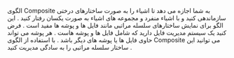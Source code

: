 ﻿الگوی Composite به شما اجازه می دهد تا اشیاء را به صورت ساختارهای درختی سازماندهی کنید و با اشیاء منفرد و مجموعه های اشیاء به صورت 
یکسان رفتار کنید .
این الگو برای نمایش ساختارهای سلسله مراتبی مانند فایل ها و پوشه ها مفید است .
فرض کنید یک سیستم مدیریت فایل دارید که شامل فایل ها و پوشه هاست .
هر پوشه می تواند حاوی فایل ها یا پوشه های دیگر باشد .
با استفاده از الگوی Composite می توانید این ساختار سلسله مراتبی را به سادگی مدیریت کنید .